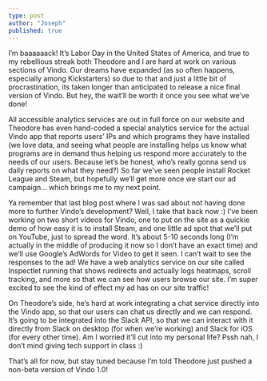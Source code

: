 ```yaml
---
type: post
author: "Joseph"
published: true
---
```


I’m baaaaaack! It’s Labor Day in the United States of America, and true to my rebellious streak both Theodore and I are hard at work on various sections of Vindo. Our dreams have expanded (as so often happens, especially among Kickstarters) so due to that and just a little bit of procrastination, its taken longer than anticipated to release a nice final version of Vindo. But hey, the wait’ll be worth it once you see what we’ve done!

All accessible analytics services are out in full force on our website and Theodore has even hand-coded a special analytics service for the actual Vindo app that reports users’ IPs and which programs they have installed (we love data, and seeing what people are installing helps us know what programs are in demand thus helping us respond more accurately to the needs of our users. Because let’s be honest, who’s really gonna send us daily reports on what they need?) So far we’ve seen people install Rocket League and Steam, but hopefully we’ll get more once we start our ad campaign… which brings me to my next point. 

Ya remember that last blog post where I was sad about not having done more to further Vindo’s development? Well, I take that back now :) I’ve been working on two short videos for Vindo, one to put on the site as a quickie demo of how easy it is to install Steam, and one little ad spot that we’ll put on YouTube, just to spread the word. It’s about 5-10 seconds long (I’m actually in the middle of producing it now so I don’t have an exact time) and we’ll use Google’s AdWords for Video to get it seen. I can’t wait to see the responses to the ad! We have a web analytics service on our site called Inspectlet running that shows redirects and actually logs heatmaps, scroll tracking, and more so that we can see how users browse our site. I’m super excited to see the kind of effect my ad has on our site traffic!

On Theodore’s side, he’s hard at work integrating a chat service directly into the Vindo app, so that our users can chat us directly and we can respond. It’s going to be integrated into the Slack API, so that we can interact with it directly from Slack on desktop (for when we’re working) and Slack for iOS (for every other time). Am I worried it’ll cut into my personal life? Pssh nah, I don’t mind giving tech support in class :)

That’s all for now, but stay tuned because I’m told Theodore just pushed a non-beta version of Vindo 1.0!
